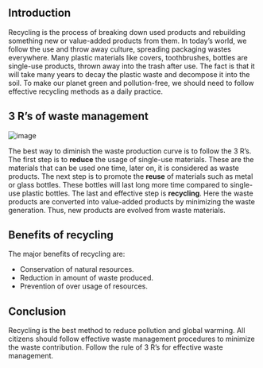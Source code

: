 ## Introduction 

 Recycling is the process of breaking down used products and rebuilding something new or
value-added products from them. In today’s world, we follow the use and throw away culture,
spreading packaging wastes everywhere. Many plastic materials like covers, toothbrushes, bottles are
single-use products, thrown away into the trash after use. The fact is that it will take many years to
decay the plastic waste and decompose it into the soil. To make our planet green and pollution-free,
we should need to follow effective recycling methods as a daily practice.

## 3 R’s of waste management

![image](https://user-images.githubusercontent.com/92569350/162499582-441bd199-efe6-4c73-8c89-4cc4f341f21c.png)


The best way to diminish the waste production curve is to follow the 3 R’s. The first step is to
**reduce** the usage of single-use materials. These are the materials that can be used one time, later
on, it is considered as waste products. The next step is to promote the **reuse** of materials such as
metal or glass bottles. These bottles will last long more time compared to single-use plastic bottles.
The last and effective step is **recycling**. Here the waste products are converted into value-added
products by minimizing the waste generation. Thus, new products are evolved from waste materials.

## Benefits of recycling
The major benefits of recycling are:
* Conservation of natural resources.
* Reduction in amount of waste produced.
* Prevention of over usage of resources.

## Conclusion 
Recycling is the best method to reduce pollution and global warming. All citizens should
follow effective waste management procedures to minimize the waste contribution. Follow the rule
of 3 R’s for effective waste management.
